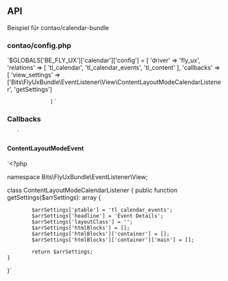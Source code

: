 ## API 

Beispiel für contao/calendar-bundle

### contao/config.php



´$GLOBALS['BE_FLY_UX']['calendar']['config']  = [
                'driver' => 'fly_ux',
                'relations' => [
                    'tl_calendar', 
                    'tl_calendar_events',
                    'tl_content'
                        ],
                  'callbacks' => [
                    'view_settings' => ['Bits\FlyUxBundle\EventListener\View\ContentLayoutModeCalendarListener', 'getSettings']
                  
                  ]´
                        
### Callbacks
       ´

#### ContentLayoutModeEvent



´<?php

namespace Bits\FlyUxBundle\EventListener\View;


class ContentLayoutModeCalendarListener
{
     public function getSettings($arrSettings): array
    {

            $arrSettings['ptable'] = 'tl_calendar_events';
            $arrSettings['headline'] = 'Event Details';
            $arrSettings['layoutClass'] = '';       
            $arrSettings['htmlBlocks'] = [];
            $arrSettings['htmlBlocks']['container'] = [];
            $arrSettings['htmlBlocks']['container']['main'] = [];
            
            return $arrSettings;
    }
    
}´

